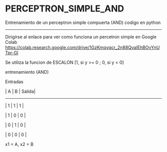 # PERCEPTRON_SIMPLE_AND
Entrenamiento de un perceptron simple compuerta (AND) codigo en python
- - - - - -  - - - - - -  -
Dirigirse al enlace para ver como funciona un percetron simple en Google Colab
https://colab.research.google.com/drive/1GzKmqvqcr_2n88QvaIEhBOvYnUTpr-Gl

Se utiliza la funcion de ESCALON [1, si y >= 0 ; 0, si y < 0]

entrenamiento (AND)

Entradas

| A | B | Salida|
 * * * * * * * * 
| 1 | 1 |   1   |

| 1 | 0 |   0   |

| 0 | 1 |   0   |

| 0 | 0 |   0   |

x1 = A, x2 = B
